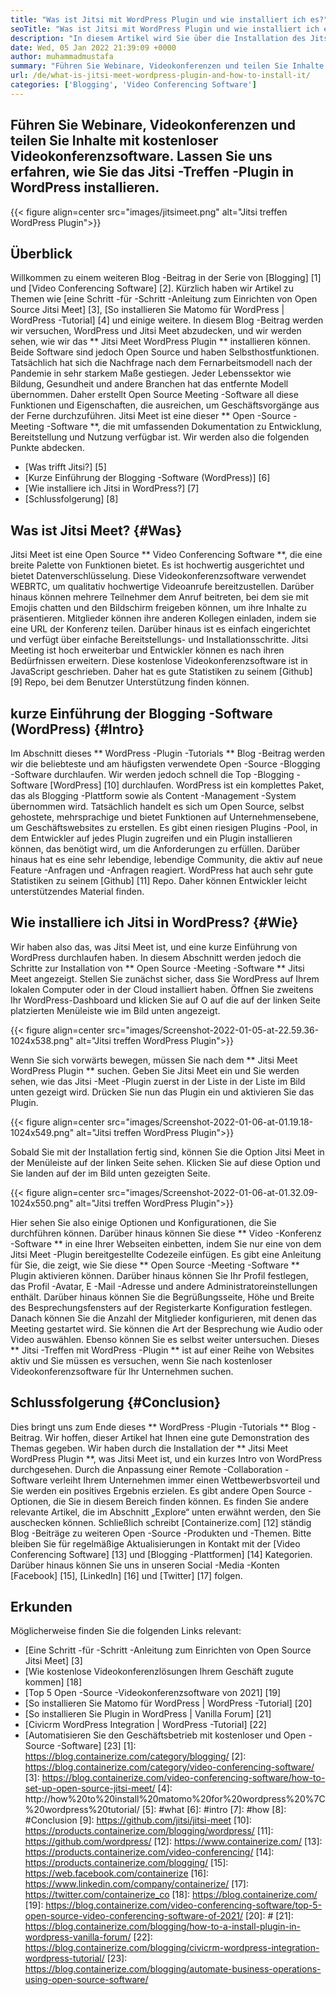 ```yaml
---
title: "Was ist Jitsi mit WordPress Plugin und wie installiert ich es?" 
seoTitle: "Was ist Jitsi mit WordPress Plugin und wie installiert ich es?" 
description: "In diesem Artikel wird Sie über die Installation des Jitsi Meet WordPress -Plugins geleitet. Jitsi Meet ist eine Open-Source-Videokonferenzsoftware mit leistungsstarken Funktionen." 
date: Wed, 05 Jan 2022 21:39:09 +0000
author: muhammadmustafa
summary: "Führen Sie Webinare, Videokonferenzen und teilen Sie Inhalte mithilfe kostenloser Videokonferenzsoftware aus. Lassen Sie uns erfahren, wie Sie das Jitsi -Treffen -Plugin in WordPress installieren." 
url: /de/what-is-jitsi-meet-wordpress-plugin-and-how-to-install-it/
categories: ['Blogging', 'Video Conferencing Software']
---
```


## Führen Sie Webinare, Videokonferenzen und teilen Sie Inhalte mit kostenloser Videokonferenzsoftware. Lassen Sie uns erfahren, wie Sie das Jitsi -Treffen -Plugin in WordPress installieren.

{{< figure align=center src="images/jitsimeet.png" alt="Jitsi treffen WordPress Plugin">}}


## Überblick
Willkommen zu einem weiteren Blog -Beitrag in der Serie von [Blogging] [1] und [Video Conferencing Software] [2]. Kürzlich haben wir Artikel zu Themen wie [eine Schritt -für -Schritt -Anleitung zum Einrichten von Open Source Jitsi Meet] [3], [So installieren Sie Matomo für WordPress | WordPress -Tutorial] [4] und einige weitere. In diesem Blog -Beitrag werden wir versuchen, WordPress und Jitsi Meet abzudecken, und wir werden sehen, wie wir das ** Jitsi Meet WordPress Plugin ** installieren können. Beide Software sind jedoch Open Source und haben Selbsthostfunktionen. Tatsächlich hat sich die Nachfrage nach dem Fernarbeitsmodell nach der Pandemie in sehr starkem Maße gestiegen. Jeder Lebenssektor wie Bildung, Gesundheit und andere Branchen hat das entfernte Modell übernommen.
Daher erstellt Open Source Meeting -Software all diese Funktionen und Eigenschaften, die ausreichen, um Geschäftsvorgänge aus der Ferne durchzuführen. Jitsi Meet ist eine dieser ** Open -Source -Meeting -Software **, die mit umfassenden Dokumentation zu Entwicklung, Bereitstellung und Nutzung verfügbar ist. Wir werden also die folgenden Punkte abdecken.
  * [Was trifft Jitsi?] [5]
  * [Kurze Einführung der Blogging -Software (WordPress)] [6]
  * [Wie installiere ich Jitsi in WordPress?] [7]
  * [Schlussfolgerung] [8]

## Was ist Jitsi Meet? {#Was}
Jitsi Meet ist eine Open Source ** Video Conferencing Software **, die eine breite Palette von Funktionen bietet. Es ist hochwertig ausgerichtet und bietet Datenverschlüsselung. Diese Videokonferenzsoftware verwendet WEBRTC, um qualitativ hochwertige Videoanrufe bereitzustellen. Darüber hinaus können mehrere Teilnehmer dem Anruf beitreten, bei dem sie mit Emojis chatten und den Bildschirm freigeben können, um ihre Inhalte zu präsentieren. Mitglieder können ihre anderen Kollegen einladen, indem sie eine URL der Konferenz teilen. Darüber hinaus ist es einfach eingerichtet und verfügt über einfache Bereitstellungs- und Installationsschritte. Jitsi Meeting ist hoch erweiterbar und Entwickler können es nach ihren Bedürfnissen erweitern. Diese kostenlose Videokonferenzsoftware ist in JavaScript geschrieben. Daher hat es gute Statistiken zu seinem [Github] [9] Repo, bei dem Benutzer Unterstützung finden können.

## kurze Einführung der Blogging -Software (WordPress) {#Intro}
Im Abschnitt dieses ** WordPress -Plugin -Tutorials ** Blog -Beitrag werden wir die beliebteste und am häufigsten verwendete Open -Source -Blogging -Software durchlaufen. Wir werden jedoch schnell die Top -Blogging -Software [WordPress] [10] durchlaufen. WordPress ist ein komplettes Paket, das als Blogging -Plattform sowie als Content -Management -System übernommen wird. Tatsächlich handelt es sich um Open Source, selbst gehostete, mehrsprachige und bietet Funktionen auf Unternehmensebene, um Geschäftswebsites zu erstellen. Es gibt einen riesigen Plugins -Pool, in dem Entwickler auf jedes Plugin zugreifen und ein Plugin installieren können, das benötigt wird, um die Anforderungen zu erfüllen. Darüber hinaus hat es eine sehr lebendige, lebendige Community, die aktiv auf neue Feature -Anfragen und -Anfragen reagiert. WordPress hat auch sehr gute Statistiken zu seinem [Github] [11] Repo. Daher können Entwickler leicht unterstützendes Material finden.

## Wie installiere ich Jitsi in WordPress? {#Wie}
Wir haben also das, was Jitsi Meet ist, und eine kurze Einführung von WordPress durchlaufen haben. In diesem Abschnitt werden jedoch die Schritte zur Installation von ** Open Source -Meeting -Software ** Jitsi Meet angezeigt.
Stellen Sie zunächst sicher, dass Sie WordPress auf Ihrem lokalen Computer oder in der Cloud installiert haben.
Öffnen Sie zweitens Ihr WordPress-Dashboard und klicken Sie auf O auf die auf der linken Seite platzierten Menüleiste wie im Bild unten angezeigt.

{{< figure align=center src="images/Screenshot-2022-01-05-at-22.59.36-1024x538.png" alt="Jitsi treffen WordPress Plugin">}}

Wenn Sie sich vorwärts bewegen, müssen Sie nach dem ** Jitsi Meet WordPress Plugin ** suchen. Geben Sie Jitsi Meet ein und Sie werden sehen, wie das Jitsi -Meet -Plugin zuerst in der Liste in der Liste im Bild unten gezeigt wird. Drücken Sie nun das Plugin ein und aktivieren Sie das Plugin.

{{< figure align=center src="images/Screenshot-2022-01-06-at-01.19.18-1024x549.png" alt="Jitsi treffen WordPress Plugin">}}

Sobald Sie mit der Installation fertig sind, können Sie die Option Jitsi Meet in der Menüleiste auf der linken Seite sehen. Klicken Sie auf diese Option und Sie landen auf der im Bild unten gezeigten Seite.

{{< figure align=center src="images/Screenshot-2022-01-06-at-01.32.09-1024x550.png" alt="Jitsi treffen WordPress Plugin">}}

Hier sehen Sie also einige Optionen und Konfigurationen, die Sie durchführen können. Darüber hinaus können Sie diese ** Video -Konferenz -Software ** in eine Ihrer Webseiten einbetten, indem Sie nur eine von dem Jitsi Meet -Plugin bereitgestellte Codezeile einfügen. Es gibt eine Anleitung für Sie, die zeigt, wie Sie diese ** Open Source -Meeting -Software ** Plugin aktivieren können. Darüber hinaus können Sie Ihr Profil festlegen, das Profil -Avatar, E -Mail -Adresse und andere Administratoreinstellungen enthält. Darüber hinaus können Sie die Begrüßungsseite, Höhe und Breite des Besprechungsfensters auf der Registerkarte Konfiguration festlegen. Danach können Sie die Anzahl der Mitglieder konfigurieren, mit denen das Meeting gestartet wird. Sie können die Art der Besprechung wie Audio oder Video auswählen.
Ebenso können Sie es selbst weiter untersuchen. Dieses ** Jitsi -Treffen mit WordPress -Plugin ** ist auf einer Reihe von Websites aktiv und Sie müssen es versuchen, wenn Sie nach kostenloser Videokonferenzsoftware für Ihr Unternehmen suchen.

## Schlussfolgerung {#Conclusion}
Dies bringt uns zum Ende dieses ** WordPress -Plugin -Tutorials ** Blog -Beitrag. Wir hoffen, dieser Artikel hat Ihnen eine gute Demonstration des Themas gegeben. Wir haben durch die Installation der ** Jitsi Meet WordPress Plugin **, was Jitsi Meet ist, und ein kurzes Intro von WordPress durchgesehen. Durch die Anpassung einer Remote -Collaboration -Software verleiht Ihrem Unternehmen immer einen Wettbewerbsvorteil und Sie werden ein positives Ergebnis erzielen. Es gibt andere Open Source -Optionen, die Sie in diesem Bereich finden können. Es finden Sie andere relevante Artikel, die im Abschnitt „Explore“ unten erwähnt werden, den Sie auschecken können.
Schließlich schreibt [Containerize.com] [12] ständig Blog -Beiträge zu weiteren Open -Source -Produkten und -Themen. Bitte bleiben Sie für regelmäßige Aktualisierungen in Kontakt mit der [Video Conferencing Software] [13] und [Blogging -Plattformen] [14] Kategorien. Darüber hinaus können Sie uns in unseren Social -Media -Konten [Facebook] [15], [LinkedIn] [16] und [Twitter] [17] folgen.

## Erkunden
Möglicherweise finden Sie die folgenden Links relevant:
  * [Eine Schritt -für -Schritt -Anleitung zum Einrichten von Open Source Jitsi Meet] [3]
  * [Wie kostenlose Videokonferenzlösungen Ihrem Geschäft zugute kommen] [18]
  * [Top 5 Open -Source -Videokonferenzsoftware von 2021] [19]
  * [So installieren Sie Matomo für WordPress | WordPress -Tutorial] [20]
  * [So installieren Sie Plugin in WordPress | Vanilla Forum] [21]
  * [Civicrm WordPress Integration | WordPress -Tutorial] [22]
  * [Automatisieren Sie den Geschäftsbetrieb mit kostenloser und Open -Source -Software] [23]
[1]: https://blog.containerize.com/category/blogging/
[2]: https://blog.containerize.com/category/video-conferencing-software/
[3]: https://blog.containerize.com/video-conferencing-software/how-to-set-up-open-source-jitsi-meet/
[4]: http://how%20to%20install%20matomo%20for%20wordpress%20%7C%20wordpress%20tutorial/
[5]: #what
[6]: #intro
[7]: #how
[8]: #Conclusion
[9]: https://github.com/jitsi/jitsi-meet
[10]: https://products.containerize.com/blogging/wordpress/
[11]: https://github.com/wordpress/
[12]: https://www.containerize.com/
[13]: https://products.containerize.com/video-conferencing/
[14]: https://products.containerize.com/blogging/
[15]: https://web.facebook.com/containerize
[16]: https://www.linkedin.com/company/containerize/
[17]: https://twitter.com/containerize_co
[18]: https://blog.containerize.com/
[19]: https://blog.containerize.com/video-conferencing-software/top-5-open-source-video-conferencing-software-of-2021/
[20]: #
[21]: https://blog.containerize.com/blogging/how-to-a-install-plugin-in-wordpress-vanilla-forum/
[22]: https://blog.containerize.com/blogging/civicrm-wordpress-integration-wordpress-tutorial/
[23]: https://blog.containerize.com/blogging/automate-business-operations-using-open-source-software/
